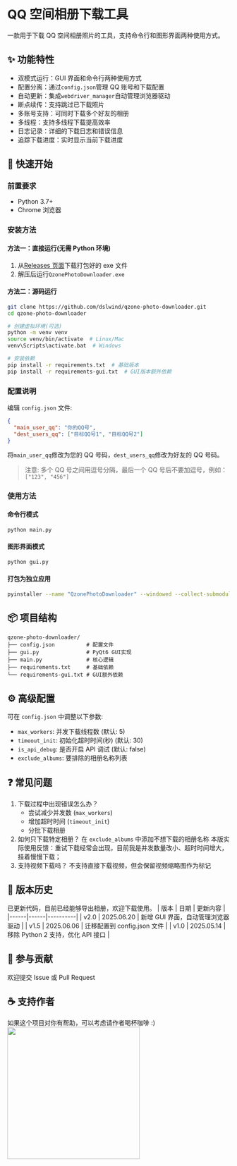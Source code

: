 # QQ 空间相册下载工具

一款用于下载 QQ 空间相册照片的工具，支持命令行和图形界面两种使用方式。

## ✨ 功能特性

- 双模式运行：GUI 界面和命令行两种使用方式
- 配置分离：通过`config.json`管理 QQ 账号和下载配置
- 自动更新：集成`webdriver_manager`自动管理浏览器驱动
- 断点续传：支持跳过已下载照片
- 多账号支持：可同时下载多个好友的相册
- 多线程：支持多线程下载提高效率
- 日志记录：详细的下载日志和错误信息
- 追踪下载进度：实时显示当前下载进度

## 🚀 快速开始

### 前置要求

- Python 3.7+
- Chrome 浏览器

### 安装方法

#### 方法一：直接运行(无需 Python 环境)

1. 从[Releases 页面](https://github.com/dslwind/qzone-photo-downloader/releases)下载打包好的 exe 文件
2. 解压后运行`QzonePhotoDownloader.exe`

#### 方法二：源码运行

```bash
git clone https://github.com/dslwind/qzone-photo-downloader.git
cd qzone-photo-downloader

# 创建虚拟环境(可选)
python -m venv venv
source venv/bin/activate  # Linux/Mac
venv\Scripts\activate.bat  # Windows

# 安装依赖
pip install -r requirements.txt  # 基础版本
pip install -r requirements-gui.txt  # GUI版本额外依赖
```

### 配置说明

编辑 `config.json` 文件:

```json
{
  "main_user_qq": "你的QQ号",
  "dest_users_qq": ["目标QQ号1", "目标QQ号2"]
}
```

将`main_user_qq`修改为您的 QQ 号码，`dest_users_qq`修改为好友的 QQ 号码。

> 注意: 多个 QQ 号之间用逗号分隔，最后一个 QQ 号后不要加逗号，例如：`["123", "456"]`

### 使用方法

#### 命令行模式

```bash
python main.py
```

#### 图形界面模式

```bash
python gui.py
```

#### 打包为独立应用

```bash
pyinstaller --name "QzonePhotoDownloader" --windowed --collect-submodules PyQt6 --hidden-import PyQt6.Qt gui.py
```

## 📦 项目结构

```
qzone-photo-downloader/
├── config.json          # 配置文件
├── gui.py               # PyQt6 GUI实现
├── main.py              # 核心逻辑
├── requirements.txt     # 基础依赖
└── requirements-gui.txt # GUI额外依赖
```

## ⚙️ 高级配置

可在 `config.json` 中调整以下参数:

- `max_workers`: 并发下载线程数 (默认: 5)
- `timeout_init`: 初始化超时时间(秒) (默认: 30)
- `is_api_debug`: 是否开启 API 调试 (默认: false)
- `exclude_albums`: 要排除的相册名称列表

## ❓ 常见问题

1. 下载过程中出现错误怎么办？
   - 尝试减少并发数 (`max_workers`)
   - 增加超时时间 (`timeout_init`)
   - 分批下载相册
1. 如何只下载特定相册？
   在 `exclude_albums` 中添加不想下载的相册名称
   本版实际使用反馈：重试下载经常会出现，目前我是并发数量改小、超时时间增大，挂着慢慢下载；
1. 支持视频下载吗？
   不支持直接下载视频，但会保留视频缩略图作为标记

## 📜 版本历史

已更新代码，目前已经能够导出相册，欢迎下载使用。
| 版本 | 日期 | 更新内容 |
|------|------|----------|
| v2.0 | 2025.06.20 | 新增 GUI 界面，自动管理浏览器驱动 |
| v1.5 | 2025.06.06 | 迁移配置到 config.json 文件 |
| v1.0 | 2025.05.14 | 移除 Python 2 支持，优化 API 接口 |

## 🤝 参与贡献

欢迎提交 Issue 或 Pull Request

## ☕ 支持作者

如果这个项目对你有帮助，可以考虑请作者喝杯咖啡 :)
<img src="https://cdn.jsdelivr.net/gh/dslwind/CDN/images/mm_reward_qrcode.png" width=300/>
